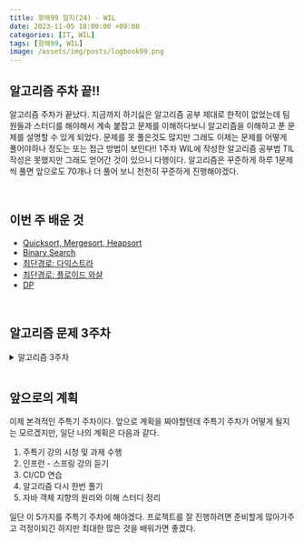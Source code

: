 ```yaml
---
title: 항해99 일지(24) - WIL
date: 2023-11-05 18:00:00 +09:00
categories: [IT, WIL]
tags: [항해99, WIL]
image: /assets/img/posts/logbook99.png
---
```


## 알고리즘 주차 끝!!
알고리즘 주차가 끝났다. 지금까지 하기싫은 알고리즘 공부 제대로 한적이 없었는데 팀원들과 스터디를 해야해서 계속 붙잡고 문제를 이해하다보니 알고리즘을 이해하고 푼 문제를 설명할 수 있게 되었다. 문제를 못 풀은것도 많지만 그래도 이제는 문제를 어떻게 풀어야하나 정도는 또는 접근 방법이 보인다!! 1주차 WIL에 작성한 알고리즘 공부법 TIL 작성은 못했지만 그래도 얻어간 것이 있으니 다행이다. 알고리즘은 꾸준하게 하루 1문제씩 풀면 앞으로도 70개나 더 풀어 보니 천천히 꾸준하게 진행해야겠다. 

<br/>

## 이번 주 배운 것

+ [Quicksort, Mergesort, Heapsort](https://honge7694.github.io/posts/logbook-19-quicksort-mergesort-heapsort/)
+ [Binary Search](https://honge7694.github.io/posts/logbook-20-binary-search/)
+ [최단경로: 다익스트라](https://honge7694.github.io/posts/logbook-21-dijkstra/)
+ [최단경로: 플로이드 와샬](https://honge7694.github.io/posts/logbook-22-floyd/)
+ [DP](https://honge7694.github.io/posts/logbook-23-dp/)

<br/>

## 알고리즘 문제 3주차

<details>
<summary>알고리즘 3주차</summary>

- 정렬/탐색 (3주차)
    - 13회차 : 17장 정렬
        - 개념 설명
            - 4-5 퀵 정렬
            - 4-6 배열 정렬
            - 4-7 병합 정렬
            - 4-8 힙 정렬
        - 기본 과제
            - 색 정렬 : https://leetcode.com/problems/sort-colors/
            - Merge Two Sorted Lists  https://leetcode.com/problems/merge-two-sorted-lists/
        - 심화 과제
            - 퀵 정렬
                - 리스트 정렬
            - 병합 정렬
                - 구간 병합
            - 힙 정렬
                - 유효한 애너그램
        - 추가 과제
            - 퀵 정렬
                - [boj] https://www.acmicpc.net/problem/11650
                - [boj] https://www.acmicpc.net/problem/11651
            - 병합 정렬
                - [boj] https://www.acmicpc.net/problem/1181
            - 힙 정렬
                - [boj] https://www.acmicpc.net/problem/10814
                - [boj] https://www.acmicpc.net/problem/2751
                
    - 14회차: 18장 이진 탐색
        - 개념 설명
            - 3-6 이진 검색
            - 3-7 두 배열의 교집합
            - 3-8 이진탐색 문제풀이
        - 과제
            - 부품 찾기 (이것이 코딩 테스트다 CH 07)
        - 심화과제
            - 두 수의 합 2 https://leetcode.com/problems/two-sum-ii-input-array-is-sorted/
            - 2D 행렬 검색 2 https://leetcode.com/problems/search-a-2d-matrix-ii/
    - 15회차: 18장 이진 탐색
        - 문제 풀이 (이코테)
            - 떡볶이 떡 만들기 (이것이 코딩 테스트다 CH07)
        - 심화 과제
            - [boj] https://www.acmicpc.net/problem/2512
            - [boj] https://www.acmicpc.net/problem/2805
            - [boj] https://www.acmicpc.net/problem/1654
    - 16회차 : 13장 최단 경로
        - 개념 설명
            - 5-2 최단 경로와 다익스크라 알고리즘
            - 5-3 다익스트라 구현
            - 5-4 다익스트라 예제
        - 기본 과제
            - 미래 도시 (이것이 코딩 테스트다 CH 09)
        - 심화 과제
            - 네트워크 딜레이 타임
            - K 경유지 내 가장 저렴한 항공권
            
    - 17회차 : 13장 최단 경로
        - 개념 설명
            - 5-5 최단 경로와 플로이드-워셜
            - 5-6 플로이드
        - 기본과제
            - 전보 (이것이 취업을 위한 코딩 테스트다 CH 09)
        - 심화 과제
            - [boj] https://www.acmicpc.net/problem/1753
            - [boj] https://www.acmicpc.net/problem/1956
            - [boj] https://www.acmicpc.net/problem/4485
            
    - 18회차 : 23장 Dynamic Programming
        - 개념 설명
            - 5-7 동적 계획법
            - 5-8 피보나치 수열
            - 5-9 정수 삼각형
            - 5-10 퇴사
        - 심화 과제
            - 최대 서브 배열
            - 계단 오르기
            - 집 도둑
</details>

<br/>

## 앞으로의 계획
이제 본격적인 주특기 주차이다. 앞으로 계획을 짜야할텐데 주특기 주차가 어떻게 될지는 모르겠지만, 일단 나의 계획은 다음과 같다.

1. 주특기 강의 시청 및 과제 수행
2. 인프런 - 스프링 강의 듣기
3. CI/CD 연습
4. 알고리즘 다시 한번 풀기
5. 자바 객체 지향의 원리와 이해 스터디 정리

일단 이 5가지를 주특기 주차에 해야겠다. 프로젝트를 잘 진행하려면 준비할게 많아가주고 걱정이되긴 하지만 최대한 많은 것을 배워가면 좋겠다.